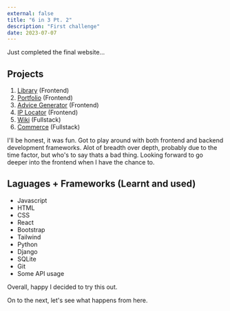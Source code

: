 ```yaml
---
external: false
title: "6 in 3 Pt. 2"
description: "First challenge"
date: 2023-07-07
---
```

Just completed the final website...

## Projects
01. [Library](https://github.com/marcusjhang/library) (Frontend)
02. [Portfolio](https://marcus-ang.dev) (Frontend)
03. [Advice Generator](https://github.com/marcusjhang/FEM-advice-generator) (Frontend)
04. [IP Locator](https://github.com/marcusjhang/iplocator) (Frontend)
05. [Wiki](https://github.com/marcusjhang/wiki) (Fullstack)
06. [Commerce](https://github.com/marcusjhang/pokecommerce) (Fullstack)

I'll be honest, it was fun. Got to play around with both frontend and backend development frameworks. Alot of breadth over depth, probably due to the time factor, but who's to say thats a bad thing. Looking forward to go deeper into the frontend when I have the chance to.

## Laguages + Frameworks (Learnt and used)
- Javascript
- HTML
- CSS
- React
- Bootstrap
- Tailwind
- Python
- Django
- SQLite
- Git
- Some API usage

Overall, happy I decided to try this out.

On to the next, let's see what happens from here. 